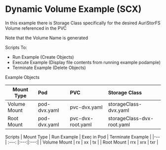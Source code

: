
# Dynamic Volume Example (SCX)

In this example there is Storage Class specifically for the desired AuriStorFS Volume referenced in the PVC

Note that the Volume Name is generated


Scripts To: 
* Run Example (Create Objects)
* Execute Example (Display file contents from running example podample)
* Terminate Example (Delete Objects)

Example Objects 

| Mount Type | Pod | PVC | Storage Class |
|---| :--- | :--- | :--- |
| Volume Mount | pod-dvx.yaml | pvc-dvx.yaml | storageClass-dvx.yaml |
| Root Mount | pod-dvx.yaml | pvc-dvx-root.yaml | storageClass-dvx-root.yaml |

Scripts
| Mount Type | Run Example | Exec in Pod | Terminate Example |
|---| :---: |:---:|:---:|
| Volume Mount | rx | xx | tx |
| Root Mount | rrx | xrx | txr |


